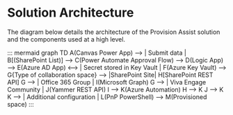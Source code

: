 # Solution Architecture

The diagram below details the architecture of the Provision Assist solution and the components used at a high level.

::: mermaid
graph TD
    A(Canvas Power App) --> | Submit data | B[(SharePoint List)] --> C(Power Automate Approval Flow) --> D(Logic App) --> E(Azure AD App) <--> | Secret stored in Key Vault | F(Azure Key Vault) --> G{Type of collaboration space} --> |SharePoint Site| H[SharePoint REST API] 
    G --> | Office 365 Group | I(Microsoft Graph)
    G --> | Viva Engage Community | J(Yammer REST API) 
    I --> K(Azure Automation)
    H --> K
    J --> K
    K --> | Additional configuration | L(PnP PowerShell) --> M(Provisioned space)
:::